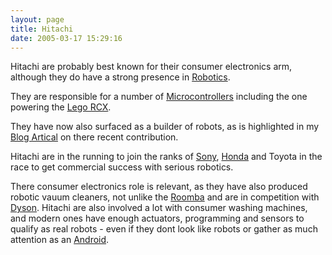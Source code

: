 ```yaml
---
layout: page
title: Hitachi
date: 2005-03-17 15:29:16
---
```

<p>Hitachi are probably best known for their consumer electronics arm, although they do have a strong presence in <a href="/wiki/robotic.html" title="Robotic">Robotics</a>.
</p>
<p>They are responsible for a number of <a a="" brain="" for="" href="/wiki/microcontroller.html" robot="" title="A programmable digital controller (or ">Microcontrollers</a> including the one powering the <a href="/wiki/rcx.html" title="The Lego RCX">Lego RCX</a>.
</p>
<p>They have now also surfaced as a builder of robots, as is highlighted in my <a href="http://orionrobots.co.uk/-- review bloglink --?blogId=1&amp;postId=10" rel="external" target="_blank">Blog Artical</a> on there recent contribution.
</p>
<p>Hitachi are in the running to join the ranks of <a href="/wiki/sony.html" title="Sony">Sony</a>, <a href="/wiki/honda.html" title="Honda">Honda</a> and Toyota in the race to get commercial success with serious robotics.
</p>
<p>There consumer electronics role is relevant, as they have also produced robotic vauum cleaners, not unlike the <a href="/wiki/roomba.html" title="A Robotic vacuum cleaning system">Roomba</a> and are in competition with <a href="/wiki/dyson.html" title="Dyson">Dyson</a>.  Hitachi are also involved a lot with consumer washing machines, and modern ones have enough actuators, programming and sensors to qualify as real robots - even if they dont look like robots or gather as much attention as an <a href="/wiki/android.html" title="Android">Android</a>.
</p>
